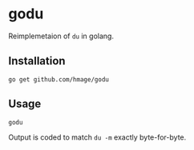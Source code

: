 # godu

Reimplemetaion of `du` in golang.

## Installation

```
go get github.com/hmage/godu
```

## Usage

```
godu
```

Output is coded to match `du -m` exactly byte-for-byte.
